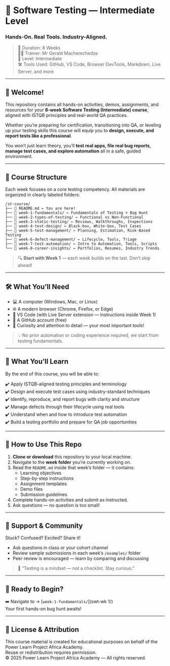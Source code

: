 # 🧪 Software Testing — Intermediate Level
### Hands-On. Real Tools. Industry-Aligned.

> 📅 Duration: 8 Weeks  
> 👩‍🏫 Trainer: Mr Gerald Macherechedze  
> 🎯 Level: Intermediate  
> 🛠️ Tools Used: GitHub, VS Code, Browser DevTools, Markdown, Live Server, and more

---

## 🌟 Welcome!

This repository contains all hands-on activities, demos, assignments, and resources for your **8-week Software Testing (Intermediate) course**, aligned with ISTQB principles and real-world QA practices.

Whether you’re preparing for certification, transitioning into QA, or leveling up your testing skills this course will equip you to **design, execute, and report tests like a professional**.

You won’t just learn theory, you’ll **test real apps, file real bug reports, manage test cases, and explore automation** all in a safe, guided environment.

---

## 🧭 Course Structure

Each week focuses on a core testing competency. All materials are organized in clearly labeled folders:

```
/st-course/
├── 📄 README.md ← You are here!
├── 📁 week-1-fundamentals/ ← Fundamentals of Testing + Bug Hunt
├── 📁 week-2-types-of-testing/ ← Functional vs Non-Functional
├── 📁 week-3-static-testing/ ← Reviews, Walkthroughs, Inspections
├── 📁 week-4-test-design/ ← Black-box, White-box, Test Cases
├── 📁 week-5-test-management/ ← Planning, Estimation, Risk-Based Testing
├── 📁 week-6-defect-management/ ← Lifecycle, Tools, Triage
├── 📁 week-7-test-automation/ ← Intro to Automation, Tools, Scripts
└── 📁 week-8-career-insights/ ← Portfolios, Resumes, Industry Trends
```

> 🔍 **Start with Week 1** — each week builds on the last. Don’t skip ahead!

---

## 🛠️ What You’ll Need

- 💻 A computer (Windows, Mac, or Linux)
- 🌐 A modern browser (Chrome, Firefox, or Edge)
- 📝 VS Code (with Live Server extension — instructions inside Week 1)
- 🐙 A GitHub account (free)
- 🧠 Curiosity and attention to detail — your most important tools!

> 💡 No prior automation or coding experience required, we start from testing fundamentals.

---

## 🎯 What You’ll Learn

By the end of this course, you will be able to:

✔️ Apply ISTQB-aligned testing principles and terminology  
✔️ Design and execute test cases using industry-standard techniques  
✔️ Identify, reproduce, and report bugs with clarity and structure  
✔️ Manage defects through their lifecycle using real tools  
✔️ Understand when and how to introduce test automation  
✔️ Build a testing portfolio and prepare for QA job opportunities

---

## 📝 How to Use This Repo

1. **Clone or download** this repository to your local machine.
2. Navigate to the **week folder** you’re currently working on.
3. Read the `README.md` inside that week’s folder — it contains:
   - Learning objectives
   - Step-by-step instructions
   - Assignment templates
   - Demo files
   - Submission guidelines
4. Complete hands-on activities and submit as instructed.
5. Ask questions — no question is too small!

---

## 🤝 Support & Community

Stuck? Confused? Excited? Share it!

- Ask questions in class or your cohort channel
- Review sample submissions in each week’s `/examples/` folder
- Peer review is encouraged — learn by comparing and discussing

> 💬 “Testing is a mindset — not a checklist. Stay curious.”

---

## 🚀 Ready to Begin?

➡️ Navigate to → [`week-1-fundamentals/`](swt-wk 1/)  
Your first hands-on bug hunt awaits!

---

## 📜 License & Attribution

This course material is created for educational purposes on behalf of the Power Learn Project Africa Academy.  
Reuse or redistribution requires permission.  
© 2025 Power Learn Project Africa Academy — All rights reserved.
